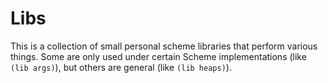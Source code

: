 # Libs
This is a collection of small personal scheme libraries that perform various things. Some are only used under certain Scheme implementations (like `(lib args)`), but others are general (like `(lib heaps)`).